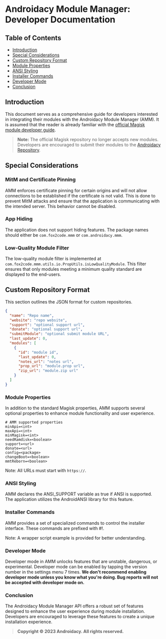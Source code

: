 # Androidacy Module Manager: Developer Documentation

## Table of Contents

- [Introduction](#introduction)
- [Special Considerations](#special-considerations)
- [Custom Repository Format](#custom-repository-format)
- [Module Properties](#module-properties)
- [ANSI Styling](#ansi-styling)
- [Installer Commands](#installer-commands)
- [Developer Mode](#developer-mode)
- [Conclusion](#conclusion)

## Introduction

This document serves as a comprehensive guide for developers interested in integrating their modules with the Androidacy Module Manager (AMM). It is assumed that the reader is already familiar with the [official Magisk module developer guide](https://topjohnwu.github.io/Magisk/guides.html).

> **Note:** The official Magisk repository no longer accepts new modules. Developers are encouraged to submit their modules to the [Androidacy Repository](https://www.androidacy.com/magisk-modules-repository/).

## Special Considerations

### MitM and Certificate Pinning

AMM enforces certificate pinning for certain origins and will not allow connections to be established if the certificate is not valid. This is done to prevent MitM attacks and ensure that the application is communicating with the intended server. This behavior cannot be disabled. 

### App Hiding

The application does not support hiding features. The package names should either be `com.fox2code.mmm` or `com.androidacy.mmm`.

### Low-Quality Module Filter

The low-quality module filter is implemented at `com.fox2code.mmm.utils.io.PropUtils.isLowQualityModule`. This filter ensures that only modules meeting a minimum quality standard are displayed to the end-users.

## Custom Repository Format

This section outlines the JSON format for custom repositories.

```json
{
  "name": "Repo name",
  "website": "repo website",
  "support": "optional support url",
  "donate": "optional support url",
  "submitModule": "optional submit module URL",
  "last_update": 0,
  "modules": [
    {
      "id": "module id",
      "last_update": 0,
      "notes_url": "notes url",
      "prop_url": "module.prop url",
      "zip_url": "module.zip url"
    }
  ]
}
```

### Module Properties
In addition to the standard Magisk properties, AMM supports several optional properties to enhance module functionality and user experience.

```properties
# AMM supported properties
minApi=<int>
maxApi=<int>
minMagisk=<int>
needRamdisk=<boolean>
support=<url>
donate=<url>
config=<package>
changeBoot=<boolean>
mmtReborn=<boolean>
```

Note: All URLs must start with `https://`.

### ANSI Styling
AMM declares the ANSI_SUPPORT variable as true if ANSI is supported. The application utilizes the AndroidANSI library for this feature.

### Installer Commands
AMM provides a set of specialized commands to control the installer interface. These commands are prefixed with #!.

Note: A wrapper script example is provided for better understanding.

### Developer Mode
Developer mode in AMM unlocks features that are unstable, dangerous, or experimental. Developer mode can be enabled by tapping the version number in the settings menu 7 times. **We don't recommend enabling developer mode unless you know what you're doing. Bug reports will not be accepted with developer mode on.**

### Conclusion
The Androidacy Module Manager API offers a robust set of features designed to enhance the user experience during module installation. Developers are encouraged to leverage these features to create a unique installation experience.


> **Copyright © 2023 Androidacy. All rights reserved.**
> 